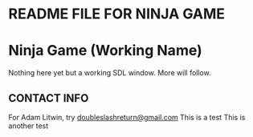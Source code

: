 # README FILE FOR NINJA GAME

Ninja Game (Working Name)
=========================

Nothing here yet but a working SDL window.
More will follow.

CONTACT INFO
------------

For Adam Litwin, try doubleslashreturn@gmail.com
This is a test
This is another test